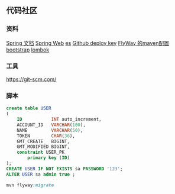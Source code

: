 ## 代码社区

### 资料
[Spring 文档](https://spring.io/guides)
[Spring Web](https://spring.io/guides/gs/serving-web-content/)
[es](https://elasticsearch.cn/explore/)
[Github deploy key]()
[FlyWay 的maven配置](https://flywaydb.org/getstarted/firststeps/maven)
[bootstrap](https://v3.bootcss.com/css/)
[lombok](https://projectlombok.org/ )

### 工具
https://git-scm.com/

### 脚本
```sql
create table USER
(
    ID           INT auto_increment,
    ACCOUNT_ID   VARCHAR(100),
    NAME         VARCHAR(50),
    TOKEN        CHAR(36),
    GMT_CREATE   BIGINT,
    GMT_MODIFIED BIGINT,
    constraint USER_PK
        primary key (ID)
);
CREATE USER IF NOT EXISTS sa PASSWORD '123';
ALTER USER sa admin true ;


```
```css
mvn flyway:migrate
```